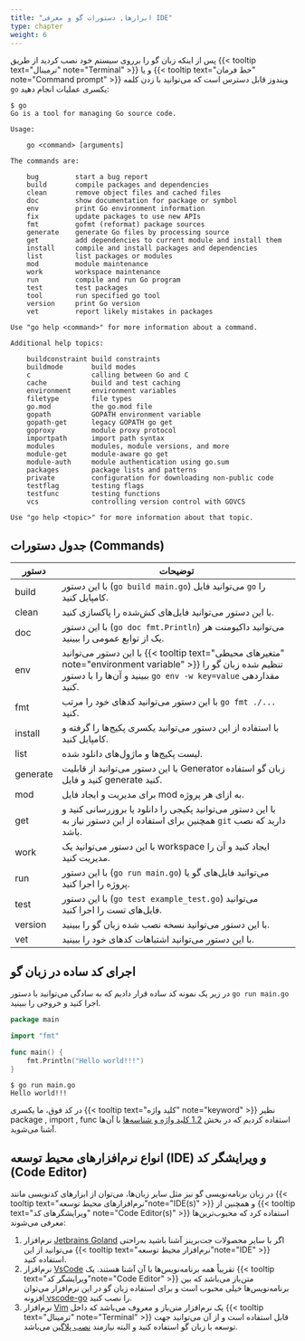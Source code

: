 ```yaml
---
title: "ابزارها, دستورات گو و معرفی IDE"
type: chapter
weight: 6
---
```


پس از اینکه زبان گو را برروی سیستم خود نصب کردید از طریق {{< tooltip text="ترمینال" note="Terminal" >}} و یا  {{< tooltip text="خط فرمان" note="Command prompt" >}}  ویندوز قابل دسترس است که می‌توانید با زدن کلمه `go` یکسری عملیات انجام دهید:

```shell
$ go
Go is a tool for managing Go source code.

Usage:

	go <command> [arguments]

The commands are:

	bug         start a bug report
	build       compile packages and dependencies
	clean       remove object files and cached files
	doc         show documentation for package or symbol
	env         print Go environment information
	fix         update packages to use new APIs
	fmt         gofmt (reformat) package sources
	generate    generate Go files by processing source
	get         add dependencies to current module and install them
	install     compile and install packages and dependencies
	list        list packages or modules
	mod         module maintenance
	work        workspace maintenance
	run         compile and run Go program
	test        test packages
	tool        run specified go tool
	version     print Go version
	vet         report likely mistakes in packages

Use "go help <command>" for more information about a command.

Additional help topics:

	buildconstraint build constraints
	buildmode       build modes
	c               calling between Go and C
	cache           build and test caching
	environment     environment variables
	filetype        file types
	go.mod          the go.mod file
	gopath          GOPATH environment variable
	gopath-get      legacy GOPATH go get
	goproxy         module proxy protocol
	importpath      import path syntax
	modules         modules, module versions, and more
	module-get      module-aware go get
	module-auth     module authentication using go.sum
	packages        package lists and patterns
	private         configuration for downloading non-public code
	testflag        testing flags
	testfunc        testing functions
	vcs             controlling version control with GOVCS

Use "go help <topic>" for more information about that topic.
```

## جدول دستورات (Commands)

|  دستور      | توضیحات                                                     |
|---------|-----------------------------------------------------------------|
| build | با این دستور (`go build main.go`) می‌توانید فایل `go` را کامپایل  کنید.    |
| clean | با این دستور می‌توانید فایل‌های کش‌شده را پاکسازی کنید.    |
| doc | با این دستور (`go doc fmt.Println`) می‌توانید داکیومنت هر یک از توابع عمومی  را ببینید.    |
| env | با این دستور می‌توانید {{< tooltip text="متغیرهای محیطی" note="environment variable" >}} تنظیم شده زبان گو را ببینید و آن‌ها را با دستور `go env -w key=value` مقداردهی کنید.    |
| fmt | با این دستور می‌توانید کدهای خود را مرتب `go fmt ./...` کنید.    |
| install | با استفاده از این دستور می‌توانید یکسری پکیج‌ها را گرفته و کامپایل کنید.      |
| list | لیست پکیج‌ها و ماژول‌های دانلود شده.   |
| generate | با این دستور می‌توانید از قابلیت Generator زبان گو استفاده کنید و فایل generate کنید.    |
| mod | برای مدیریت و ایجاد فایل mod به ازای هر پروژه.    |
| get | با این دستور می‌توانید پکیجی را دانلود یا بروزرسانی کنید و همچنین برای استفاده از این دستور نیاز به `git` دارید که نصب باشد.   |
| work | با این دستور می‌توانید یک workspace ایجاد کنید و آن را مدیریت کنید.   |
| run | با این دستور (`go run main.go`) می‌توانید فایل‌های گو یا پروژه را اجرا کنید.   |
| test | با این دستور (`go test example_test.go`) می‌توانید فایل‌های تست را اجرا کنید.   |
| version | با این دستور می‌توانید نسخه نصب شده زبان گو را ببینید.  |
| vet | با این دستور می‌توانید اشتباهات کدهای خود را ببینید.  |


## اجرای کد ساده در زبان گو

در زیر یک نمونه کد ساده قرار دادیم که به سادگی می‌توانید با دستور `go run main.go` اجرا کنید و خروجی را ببینید.

```go
package main

import "fmt"

func main() {
    fmt.Println("Hello world!!!")
}
```

```shell
$ go run main.go
Hello world!!!
```

 در کد فوق، ما یکسری {{< tooltip text="کلید واژه" note="keyword" >}}  نظیر package , import , func استفاده کردیم که در بخش [1.2 کلید واژه و شناسه‌ها](https://book.gofarsi.ir/chapter-1/go-built-in-keywords-identifiers/) با آن‌ها آشنا می‌شوید.

## انواع نرم‌افزارهای محیط توسعه (IDE) و ویرایشگر کد (Code Editor)
در زبان برنامه‌نویسی گو نیز مثل سایر زبان‌ها، می‌توان از ابزارهای کدنویسی مانند  {{< tooltip text="نرم‌افزارهای محیط توسعه"note="IDE(s)" >}} و همچنین از  {{< tooltip text="ویرایشگرهای کد" note="Code Editor(s)" >}} استفاده کرد که محبوب‌ترین‌ها معرفی می‌شوند:

1. نرم‌افزار [Jetbrains Goland](https://www.jetbrains.com/go/) اگر با سایر محصولات جت‌برینز آشنا باشید به‌راحتی می‌توانید از این  {{< tooltip text="نرم‌افزار محیط توسعه"note="IDE" >}}  استفاده کنید.
2. نرم‌افزار [VsCode](https://code.visualstudio.com/) تقریباً همه برنامه‌نویس‌ها با آن آشنا هستند. یک  {{< tooltip text="ویرایشگر کد"note="Code Editor" >}} متن‌باز می‌باشد که بین برنامه‌نویس‌ها خیلی محبوب است و برای استفاده زبان گو در این نرم‌افزار می‌توان افزونه[ vscode-go](https://code.visualstudio.com/docs/languages/go) را نصب کنید.
3. نرم‌افزار [Vim](https://www.vim.org/) یک نرم‌افزار متن‌باز و معروف می‌باشد که داخل  {{< tooltip text="ترمینال" note="Terminal" >}} قابل استفاده است و از آن می‌توانید جهت توسعه با زبان گو استفاده کنید و البته نیازمند [نصب پلاگین](https://github.com/fatih/vim-go) می‌باشد.
